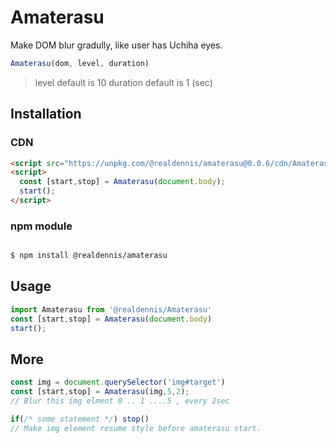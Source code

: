# Amaterasu

Make DOM blur gradully, like user has Uchiha eyes.

```javascript
Amaterasu(dom, level, duration)
```
> level default is 10
> duration default is 1 (sec)

## Installation

### CDN
```html
<script src="https://unpkg.com/@realdennis/amaterasu@0.0.6/cdn/Amaterasu.js"></script>
<script>
  const [start,stop] = Amaterasu(document.body);
  start();
</script>
```

### npm module
```sh

$ npm install @realdennis/amaterasu 

```

## Usage

```javascript
import Amaterasu from '@realdennis/Amaterasu'
const [start,stop] = Amaterasu(document.body)
start();
```

## More

```javascript
const img = document.querySelector('img#target')
const [start,stop] = Amaterasu(img,5,2);
// Blur this img elment 0 .. 1 ....5 , every 2sec

if(/* some statement */) stop()
// Make img element resume style before amaterasu start.

```
